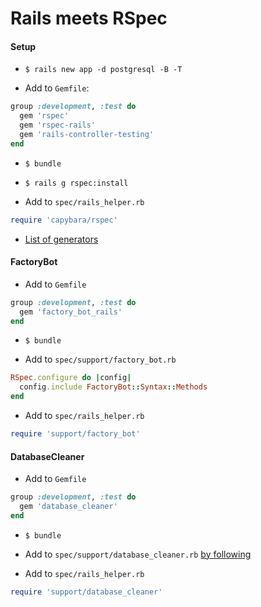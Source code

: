 # Rails meets RSpec

#### Setup

* `$ rails new app -d postgresql -B -T`

* Add to `Gemfile`:

```ruby
group :development, :test do
  gem 'rspec'
  gem 'rspec-rails'
  gem 'rails-controller-testing'
end
```

* `$ bundle`

* `$ rails g rspec:install`

* Add to `spec/rails_helper.rb`

```ruby
require 'capybara/rspec'
```

* [List of generators](https://relishapp.com/rspec/rspec-rails/docs/generators)

#### FactoryBot

* Add to `Gemfile`

```ruby
group :development, :test do
  gem 'factory_bot_rails'
end
```

* `$ bundle`

* Add to `spec/support/factory_bot.rb`

```ruby
RSpec.configure do |config|
  config.include FactoryBot::Syntax::Methods
end
```

* Add to `spec/rails_helper.rb`

```ruby
require 'support/factory_bot'
```


#### DatabaseCleaner

* Add to `Gemfile`

```ruby
group :development, :test do
  gem 'database_cleaner'
end
```

* `$ bundle`

* Add to `spec/support/database_cleaner.rb` [by following](https://github.com/eliotsykes/rspec-rails-examples/blob/master/spec/support/database_cleaner.rb)

* Add to `spec/rails_helper.rb`

```ruby
require 'support/database_cleaner'
```

